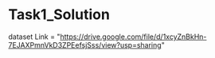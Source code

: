 # Task1_Solution

dataset Link = "https://drive.google.com/file/d/1xcyZnBkHn-7EJAXPmnVkD3ZPEefsjSss/view?usp=sharing"
